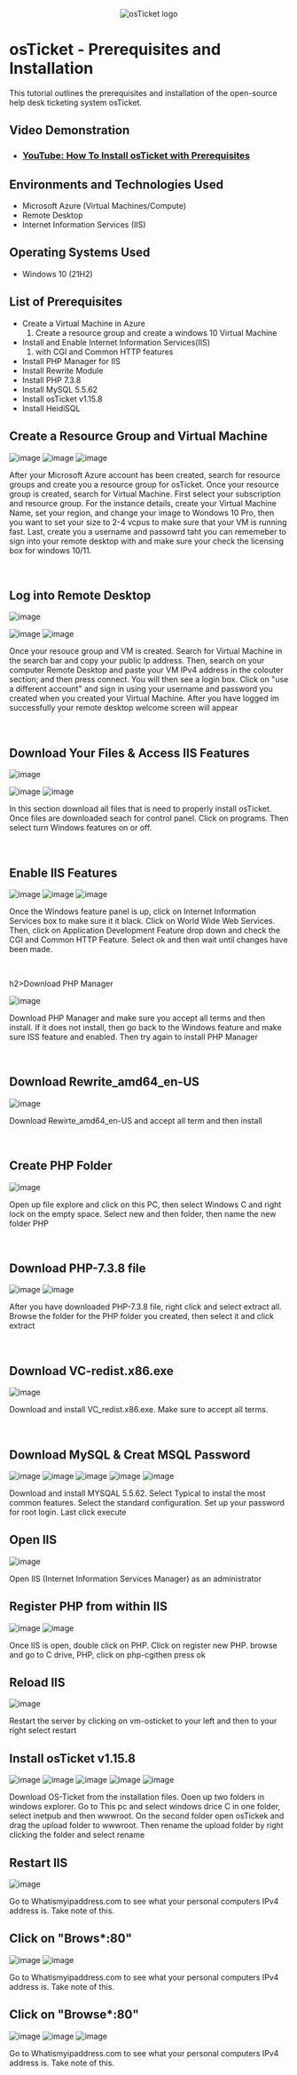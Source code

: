 <p align="center">
<img src="https://i.imgur.com/Clzj7Xs.png" alt="osTicket logo"/>
</p>

<h1>osTicket - Prerequisites and Installation</h1>
This tutorial outlines the prerequisites and installation of the open-source help desk ticketing system osTicket.<br />


<h2>Video Demonstration</h2>

- ### [YouTube: How To Install osTicket with Prerequisites](https://www.youtube.com)

<h2>Environments and Technologies Used</h2>

- Microsoft Azure (Virtual Machines/Compute)
- Remote Desktop
- Internet Information Services (IIS)

<h2>Operating Systems Used </h2>

- Windows 10</b> (21H2)

<h2>List of Prerequisites</h2>

- Create a Virtual Machine in Azure
  1. Create a resource group and create a windows 10 Virtual Machine
- Install and Enable Internet Information Services(IIS) 
  1. with CGI and Common HTTP features
- Install PHP Manager for IIS
- Install Rewrite Module
- Install PHP 7.3.8
- Install MySQL 5.5.62
- Install osTicket v1.15.8
- Install HeidiSQL

<h2>Create a Resource Group and Virtual Machine</h2>


![image](https://github.com/kavismith/osticket-prereqs/assets/143667203/110eb958-21a5-4cf1-ad27-df2d55c4117a)
![image](https://github.com/kavismith/osticket-prereqs/assets/143667203/6225e3fb-22db-4744-9587-114be8049fea)
![image](https://github.com/kavismith/osticket-prereqs/assets/143667203/2e3fe46c-9fdb-4655-a609-e06b2be25e9f)

</p>
<p>
After your Microsoft Azure account has been created, search for resource groups  and create you a resource group for osTicket. Once your resource group is created, search for Virtual Machine. First select your subscription and resource group. For the instance details, create your Virtual Machine Name, set your region, and change your image to Wondows 10 Pro, then you want to set your size to 2-4 vcpus to make sure that your VM is running fast. Last, create you a username and passowrd taht you can rememeber to sign into your remote desktop with and make sure your check the licensing box for windows 10/11.
</p>
<br />

<h2>Log into Remote Desktop</h2>


![image](https://github.com/kavismith/osticket-prereqs/assets/143667203/0a9d14dd-b9ae-402c-9602-f6a8ffc7c2e0)

![image](https://github.com/kavismith/osticket-prereqs/assets/143667203/5126c3c5-2410-4120-ad22-274c8b84a049)
![image](https://github.com/kavismith/osticket-prereqs/assets/143667203/7e24bd23-21a8-4862-89eb-1f9df0bf649d)

</p>
<p>
Once your resouce group and VM is created. Search for Virtual Machine in the search bar and copy your public Ip address. Then, search on your computer Remote Desktop and paste your VM IPv4 address in the colouter section; and then press connect. You will then see a login box. Click on "use a different account" and sign in using your username and password you created when you created your Virtual Machine. After you have logged im successfully your remote desktop welcome screen will appear</p>
<br />

<h2>Download Your Files & Access IIS Features</h2>


![image](https://github.com/kavismith/osticket-prereqs/assets/143667203/3b86ed80-8cf2-4d5b-81a1-b5916ebe8bd0)

![image](https://github.com/kavismith/osticket-prereqs/assets/143667203/6a292035-0f81-48d7-8739-d3bc203f7827)
![image](https://github.com/kavismith/osticket-prereqs/assets/143667203/22789a54-6c93-4877-8162-6bedb3390dfa)


</p>
<p>
In this section download all files that is need to properly install osTicket. Once files are downloaded seach for control panel. Click on programs. Then select turn Windows features on or off. 
</p>
<br />

<h2>Enable IIS Features</h2>


![image](https://github.com/kavismith/osticket-prereqs/assets/143667203/1064037a-ef0c-4726-91e2-f1ede6e8b6e7)
![image](https://github.com/kavismith/osticket-prereqs/assets/143667203/67a09350-57f1-4678-a1d0-681fb63fc146)
![image](https://github.com/kavismith/osticket-prereqs/assets/143667203/be0e7553-78fe-46b3-85b0-c91ed0ea7f28)


</p>
<p>
Once the Windows feature panel is up, click on Internet Information Services box to make sure it it black. Click on World Wide Web Services. Then, click on Application Development Feature drop down and check the CGI and Common HTTP Feature. Select ok and then wait until changes have been made.
</p>
<br />

h2>Download PHP Manager</h2>


![image](https://github.com/kavismith/osticket-prereqs/assets/143667203/8fc8c4b0-9a91-46ff-b533-b2342ddaf089)



</p>
<p>
Download PHP Manager and make sure you accept all terms and then install. If it does not install, then go back to the Windows feature and make sure ISS feature and enabled. Then try again to install PHP Manager
</p>
<br />

<h2>Download Rewrite_amd64_en-US</h2>

![image](https://github.com/kavismith/osticket-prereqs/assets/143667203/1ecbe895-c4fa-4315-bb7b-88d14d24ed7d)


</p>
<p>
Download Rewirte_amd64_en-US and accept all term and then install 
</p>
<br />

<h2>Create PHP Folder </h2>

![image](https://github.com/kavismith/osticket-prereqs/assets/143667203/95e5f68a-390d-417a-851c-ffb5dbbbac02)

</p>
<p>
Open up file explore and click on this PC, then select Windows C and right lock on the empty space. Select new and then folder, then name the new folder PHP
</p>
<br />

<h2>Download PHP-7.3.8 file</h2>

![image](https://github.com/kavismith/osticket-prereqs/assets/143667203/dd634c81-4284-42d9-bf7a-4f30d49dcc50)
![image](https://github.com/kavismith/osticket-prereqs/assets/143667203/2b222a1b-41ef-42ba-b614-7a5eca41a5fe)

</p>
<p>
After you have downloaded PHP-7.3.8 file, right click and select extract all.  Browse the folder for the PHP folder you created, then select it and click extract
</p>
<br />

<h2>Download VC-redist.x86.exe </h2>

![image](https://github.com/kavismith/osticket-prereqs/assets/143667203/0873adea-1cad-43fa-b2db-f70b00e3827a)

</p>
<p>
Download and install VC_redist.x86.exe. Make sure to accept all terms.
</p>
<br />

<h2>Download MySQL & Creat MSQL Password</h2>

![image](https://github.com/kavismith/osticket-prereqs/assets/143667203/7c71ccfe-5c31-40f9-be9e-c3c578b55b48)
![image](https://github.com/kavismith/osticket-prereqs/assets/143667203/a9894a87-258e-42aa-b35e-8e529560d691)
![image](https://github.com/kavismith/osticket-prereqs/assets/143667203/0a635f97-0990-4006-b9d6-c036cb7d1c7c)
![image](https://github.com/kavismith/osticket-prereqs/assets/143667203/70c0a8d2-e344-4304-9f68-635deb4255f8)
![image](https://github.com/kavismith/osticket-prereqs/assets/143667203/5989272a-6c2e-4f22-b203-4183f370597e)


</p>
<p>
  Download and install MYSQAL 5.5.62. Select Typical to instal the most common features. Select the standard configuration. Set up your password for root login. Last click execute
</p>


<h2>Open IIS</h2>

![image](https://github.com/kavismith/osticket-prereqs/assets/143667203/8f1144c4-6b3a-404d-a17c-545235cd9345)



</p>
<p>
Open IIS (Internet Information Services Manager) as an administrator
</p>

<h2>Register PHP from within IIS</h2>

![image](https://github.com/kavismith/osticket-prereqs/assets/143667203/5b760977-78f2-4549-a4eb-278e0e7ee83d)
![image](https://github.com/kavismith/osticket-prereqs/assets/143667203/09e34002-e414-4f99-8bd3-dce6b2b0e14a)




</p>
<p>
Once IIS is open, double click on PHP. Click on register new PHP. browse  and go to C drive, PHP, click on php-cgithen press ok
</p>

<h2>Reload IIS</h2>

![image](https://github.com/kavismith/osticket-prereqs/assets/143667203/1e19f3c9-1fdb-464b-978f-ab5668c77c8e)
</p>
<p>
Restart the server by clicking on vm-osticket to your left and then to your right select restart
</p>

<h2>Install osTicket v1.15.8</h2>

![image](https://github.com/kavismith/osticket-prereqs/assets/143667203/75732403-b436-41bb-b2d6-542a5decf5c2)
![image](https://github.com/kavismith/osticket-prereqs/assets/143667203/48cd4bcb-eec3-4f35-8a39-cc03cf297bd1)
![image](https://github.com/kavismith/osticket-prereqs/assets/143667203/b60b59ca-e725-46fd-8b3c-f5a00af6e217)
![image](https://github.com/kavismith/osticket-prereqs/assets/143667203/e44b7680-6643-46a4-ac42-a6fd7d1c1c9c)
![image](https://github.com/kavismith/osticket-prereqs/assets/143667203/a4d835a6-3c17-4827-bc11-362b6116f18d)



</p>
<p>

  Download OS-Ticket from the installation files. Ooen up two folders in windows explorer. Go to This pc and select windows drice C in one folder, select inetpub and then wwwroot. On the second folder open osTickek and drag the upload folder to wwwroot. Then rename the upload folder by right clicking the folder and select rename
</p>



<h2>Restart IIS</h2>

![image](https://github.com/kavismith/osticket-prereqs/assets/143667203/25baf2b2-f33d-4f95-88c7-08a001b86804)


</p>
<p>
Go to Whatismyipaddress.com to see what your personal computers IPv4 address is. Take note of this. 
</p>

<h2>Click on "Brows*:80"</h2>

![image](https://github.com/kavismith/osticket-prereqs/assets/143667203/1777d6b8-96a8-4220-a2ce-a5afbf617ca5)
![image](https://github.com/kavismith/osticket-prereqs/assets/143667203/45497ef9-5526-4844-ab55-26ba53d7cd39)


</p>
<p>
Go to Whatismyipaddress.com to see what your personal computers IPv4 address is. Take note of this. 
</p>

<h2>Click on "Browse*:80"</h2>

![image](https://github.com/kavismith/osticket-prereqs/assets/143667203/f94959c6-4f0e-4d91-823e-392901617ea8)
![image](https://github.com/kavismith/osticket-prereqs/assets/143667203/1b7a967f-03c7-4e9e-964a-c2ff366e0977)
![image](https://github.com/kavismith/osticket-prereqs/assets/143667203/268060a7-d59a-4a4f-aa15-60b08d476343)



</p>
<p>
Go to Whatismyipaddress.com to see what your personal computers IPv4 address is. Take note of this. 
</p>

